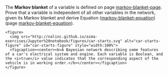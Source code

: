 The <b>Markov
blanket</b> of a variable is defined on page <a href="#">markov-blanket-page</a>.
Prove that a variable is independent of all other variables in the
network, given its Markov blanket and derive
Equation (<a href="#">markov-blanket-equation</a>)
(page <a href="#">markov-blanket-equation</a>).




    <figure>
      <img src="http://nalinc.github.io/aima-exercises/Jupyter%20notebook/figures/car-starts.svg" alt="car-starts-figure" id="car-starts-figure" style="width:100%">
      <figcaption><center><b>A Bayesian network describing some features of a car's electrical system and engine. Each variable is Boolean, and the <i>true</i> value indicates that the corresponding aspect of the vehicle is in working order.</b></center></figcaption>
    </figure>

